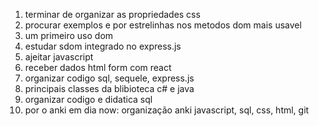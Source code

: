 1. terminar de organizar as propriedades css
2. procurar exemplos e por estrelinhas nos metodos dom mais usavel
3. um primeiro uso dom
4. estudar sdom integrado no express.js
5. ajeitar javascript
6. receber dados html form com react
7. organizar codigo sql, sequele, express.js
8. principais classes da blibioteca c# e java
9. organizar codigo e didatica sql
10. por o anki em dia
now: organização anki javascript, sql, css, html, git